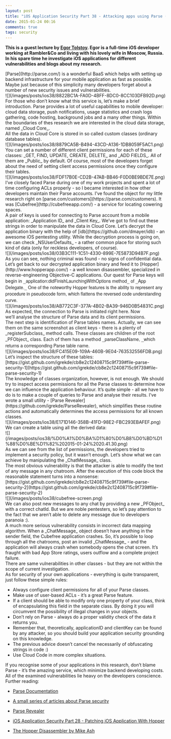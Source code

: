 ```yaml
---
layout: post
title: "iOS Application Security Part 38 - Attacking apps using Parse (Guest Lecture by Egor Tolstoy)"
date: 2015-01-24 00:16
comments: true
tags: security
---
```



**This is a guest lecture by [Egor Tolstoy](http://etolstoy.ru). Egor is a full-time iOS developer working at Rambler&Co and living with his lovely wife in Moscow, Russia. In his spare time he investigate iOS applications for different vulnerabilities and blogs about my research.**

<div>[Parse](http://parse.com/) is a wonderful BaaS which helps with setting up backend infrastructure for your mobile application as fast as possible. Maybe just because of this simplicity many developers forget about a number of new security issues and vulnerabilities.</div>

<!--more-->

<div>![](/images/posts/ios38/8822BC1A-FA0D-4BFF-8DC0-8CC103DFB92D.png)  
</div>

<div>For those who don’t know what this service is, let’s make a brief introduction. Parse provides a lot of useful capabilities to mobile developer: cloud data storage, push notifications, usage statistics and crash logs gathering, code hosting, background jobs and a many other things. Within the boundaries of thes research we are interested in the cloud data storage, named _Cloud Core_.</div>

<div>All the data in Cloud Core is stored in so called custom classes (ordinary database tables).</div>

<div>![](/images/posts/ios38/8879CA5B-B494-43CD-A136-1DB8059F5AC1.png)  
</div>

<div>You can set a number of different client permissions for each of these classes: _GET, FIND, UPDATE, CREATE, DELETE_ and _ADD FIELDS_. All of them are _Public_ by default. Of course, most of the developers forget about the need of setting client access permissions once they configure their tables.</div>

<div>![](/images/posts/ios38/FDF17B0E-CD2B-47AB-BB46-F0D0BE9BDE7E.png)  
</div>

<div>I’ve closely faced Parse during one of my work projects and spent a lot of time configuring ACLs properly - so I became interested in how other developers maintain their Parse accounts. I’ve found the object for my little research right on [parse.com/customers](https://parse.com/customers). It was [Cubefree](http://cubefreeapp.com/) - a service for locating cowering spaces.</div>

<div>A pair of keys is used for connecting to Parse account from a mobile application: _Application ID_ and _Client Key_. We’ve got to find out these strings in order to manipulate the data in Cloud Core. Let’s decrypt the application binary with the help of [idb](https://github.com/dmayer/idb) - an awesome iOS pentesting utility. While the decryption process is going on, we can check _NSUserDefaults_ - a rather common place for storing such kind of data (only for reckless developers, of course).</div>

<div>![](/images/posts/ios38/03B3C111-1C51-4330-899E-7E5873D94B7F.png)  
</div>

<div>As you can see, nothing criminal was found - no signs of confidential data. Let’s get back to our decrypted application binary and feed it to [Hopper](http://www.hopperapp.com/) - a well known disassembler, specialized in reverse-engineering Objective-C applications. Our quest for Parse keys will begin in <span style="color: rgb(34, 34, 34); font-family: 'Helvetica Neue', Helvetica, Helvetica, Arial, sans-serif; background-color: rgb(255, 255, 255);">_application:didFinishLaunchingWithOptions method_ of _App Delegate._ One of the noteworthy Hopper features is the ability to represent any procedure in pseudocode form, which flattens the reversed code understanding curve.</span></div>

<div><span style="color: rgb(34, 34, 34);">  
</span></div>

<div>![](/images/posts/ios38/AB772C3F-377A-4B02-BA39-946D0B54831C.png)<span style="color: rgb(34, 34, 34);">  
</span></div>

<div><span style="color: rgb(34, 34, 34);">  
</span></div>

<div><font color="#222222">As expected, the connection to Parse is initiated right here. Now we’ll analyse the structure of Parse data and its client permissions.</font></div>

<div><span style="color: rgb(34, 34, 34);">  
</span></div>

<div><font color="#222222">The next step is identification of Parse tables names. Actually, we can see them on the same screenshot as client keys - there is a plenty of _registerSubclass_ method calls. These classes are children of the root _PFObject_ class. Each of them has a method </font><span style="color: rgb(34, 34, 34); font-family: 'Helvetica Neue', Helvetica, Helvetica, Arial, sans-serif; background-color: rgb(255, 255, 255);">_parseClassName, _which returns a corresponding Parse table name.</span></div>

<div><span style="color: rgb(34, 34, 34);">  
</span></div>

<div>![](/images/posts/ios38/FC415E09-109A-460B-9E04-763532556FDB.png)<span style="color: rgb(34, 34, 34);">  
</span></div>

<div><span style="color: rgb(34, 34, 34);">  
</span></div>

<div><font color="#222222">Let’s inspect the structure of these tables:</font></div>

<div>[https://gist.github.com/igrekde/cb8e2c12408715c9f739#file-parse-security-1](https://gist.github.com/igrekde/cb8e2c12408715c9f739#file-parse-security-1)<span style="color: rgb(34, 34, 34);">  
</span></div>

<div><span style="color: rgb(34, 34, 34);">  
</span></div>

<div>The knowledge of classes organization, however, is not enough. We should try to inspect access permissions for all the Parse classes to determine how we can influence the application behaviour. It’s quite simple - all we have to do is to make a couple of queries to Parse and analyse their results. I’ve wrote a small utility - [Parse Revealer](https://github.com/igrekde/ParseRevealer), which simplifies these routine actions and automatically determines the access permissions for all known classes.</div>

<div>![](/images/posts/ios38/E171D146-358B-41FD-98E2-FBC293EBAFEF.png)  
</div>

<div>We can create a table using all the derived data:</div>

<div>![](/images/posts/ios38/%D0%A1%D0%BA%D1%80%D0%B8%D0%BD%D1%88%D0%BE%D1%82%202015-01-24%2020.41.30.png)  
</div>

<div>As we can see from the list of permissions, the developers tried to implement a security policy, but it wasn’t enough. Let’s show what we can achieve by manipulating the _ChatMessage_ class.</div>

<div>The most obvious vulnerability is that the attacker is able to modify the text of any message in any chatroom. After the execution of this code block the reasonable statement turns into a nonsense:</div>

<div>[https://gist.github.com/igrekde/cb8e2c12408715c9f739#file-parse-security-2](https://gist.github.com/igrekde/cb8e2c12408715c9f739#file-parse-security-2)  
</div>

<div>![](/images/posts/ios38/cubefree-screen.png)  
</div>

<div>We can also post new messages to any chat by providing a new _PFObject_ with a correct chatId. But we are noble pentesters, so let’s pay attention to the fact that we aren’t able to delete any message due to developers paranoia :).</div>

<div>A much more serious vulnerability consists in incorrect data mapping algorithm. When a _ChatMessage_ object doesn’t have anything in the sender field, the Cubefree application crashes. So, it’s possible to loop through all the chatrooms, post an invalid _ChatMessage_ - and the application will always crash when somebody opens the chat screen. It’s fraught with bad App Store ratings, users outflow and a complete project failure.</div>

<div>There are same vulnerabilities in other classes - but they are not within the scope of current investigation.</div>

<div>As for security of your own applications - everything is quite transparent, just follow these simple rules:</div>

*   Always configure client permissions for all of your Parse classes.
*   Make use of user-based ACLs - it’s a great Parse feature.
*   If a client should be able to modify only one property of your class, think of encapsulating this field in the separate class. By doing it you will circumvent the possibility of illegal changes in your objects.
*   Don’t rely on Parse - always do a proper validity check of the data it returns you.
*   Remember that, theoretically, applicationID and clientKey can be found by any attacker, so you should build your application security grounding on this knowledge.
*   The previous advice doesn’t cancel the necessarily of obfuscating strings in code :)
*   Use Cloud Code in more complex situations.

<div>If you recognise some of your applications in this research, don’t blame Parse - it’s the amazing service, which minimize backend developing costs. All of the examined vulnerabilities lie heavy on the developers conscience.</div>

<div>Further reading:</div>

*   [Parse Documentation](https://www.parse.com/docs)
*   [A small series of articles about Parse security](http://blog.parse.com/2014/06/30/parse-security-i-are-you-the-key-master)
*   [Parse Revealer](https://github.com/igrekde/ParseRevealer)
*   [iOS Application Security Part 28 - Patching iOS Application With Hopper](http://highaltitudehacks.com/2014/01/17/ios-application-security-part-28-patching-ios-application-with-hopper/)  

*   [The Hopper Disassembler by Mike Ash](https://www.mikeash.com/pyblog/friday-qa-2012-01-06-the-hopper-disassembler.html)